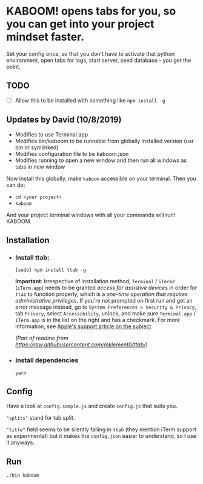 # KABOOM! opens tabs for you, so you can get into your project mindset faster.

Set your config once, so that you don't have to activate that python environment, open tabs for logs, start server, seed database - you get the point.

## TODO

+ [ ] Allow this to be installed with something like `npm install -g`


## Updates by David (10/8/2019)

+ Modifies to use Terminal.app
+ Modifies bin/kaboom to be runnable from globally installed version (usr bin or symlinked)
+ Modifies configuration file to be kaboom.json
+ Modifies running to open a new window and then run all windows as tabs in new window

Now install this globally, make `kaboom` accessible on your terminal. Then you can do:

+ `cd <your project>`
+ `kaboom`

And your project terminal windows with all your commands will run! KABOOM.


## Installation

- ### Install ttab:
  `[sudo] npm install ttab -g`

  **Important**: Irrespective of installation method, `Terminal` / `iTerm2` (`iTerm.app`) needs to be granted _access for assistive devices_ in order for `ttab` to function properly, which is a _one-time operation that requires administrative privileges_.
  If you're not prompted on first run and get an error message instead, go to `System Preferences > Security & Privacy`, tab `Privacy`, select `Accessibility`, unlock, and make sure `Terminal.app` / `iTerm.app` is in the list on the right and has a checkmark.
  For more information, see [Apple's support article on the subject](https://support.apple.com/en-us/HT202802)

  *(Part of readme from https://raw.githubusercontent.com/mklement0/ttab/)*

- ### Install dependencies
  `yarn`

## Config
Have a look at `config.sample.js` and create `config.js` that suits you.

`"splits"` stand for tab split.

`"title"` field seems to be silently failing in `ttab` (they mention iTerm support as experimental) but it makes the `config.json` easier to understand, so I use it anyways.


## Run

`./bin kaboom`
